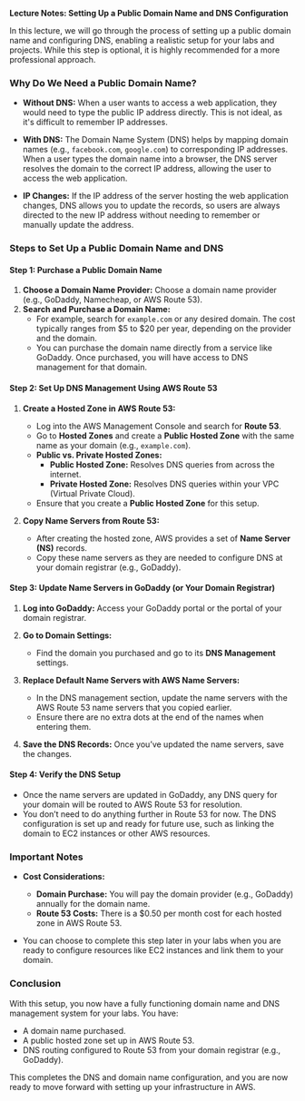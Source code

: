 **Lecture Notes: Setting Up a Public Domain Name and DNS Configuration**

In this lecture, we will go through the process of setting up a public domain name and configuring DNS, enabling a realistic setup for your labs and projects. While this step is optional, it is highly recommended for a more professional approach.

### **Why Do We Need a Public Domain Name?**
- **Without DNS:** When a user wants to access a web application, they would need to type the public IP address directly. This is not ideal, as it's difficult to remember IP addresses.
  
- **With DNS:** The Domain Name System (DNS) helps by mapping domain names (e.g., `facebook.com`, `google.com`) to corresponding IP addresses. When a user types the domain name into a browser, the DNS server resolves the domain to the correct IP address, allowing the user to access the web application.

- **IP Changes:** If the IP address of the server hosting the web application changes, DNS allows you to update the records, so users are always directed to the new IP address without needing to remember or manually update the address.

### **Steps to Set Up a Public Domain Name and DNS**

#### **Step 1: Purchase a Public Domain Name**
1. **Choose a Domain Name Provider:** Choose a domain name provider (e.g., GoDaddy, Namecheap, or AWS Route 53).
2. **Search and Purchase a Domain Name:** 
   - For example, search for `example.com` or any desired domain. The cost typically ranges from $5 to $20 per year, depending on the provider and the domain.
   - You can purchase the domain name directly from a service like GoDaddy. Once purchased, you will have access to DNS management for that domain.

#### **Step 2: Set Up DNS Management Using AWS Route 53**
1. **Create a Hosted Zone in AWS Route 53:**
   - Log into the AWS Management Console and search for **Route 53**.
   - Go to **Hosted Zones** and create a **Public Hosted Zone** with the same name as your domain (e.g., `example.com`).
   - **Public vs. Private Hosted Zones:**
     - **Public Hosted Zone:** Resolves DNS queries from across the internet.
     - **Private Hosted Zone:** Resolves DNS queries within your VPC (Virtual Private Cloud).
   - Ensure that you create a **Public Hosted Zone** for this setup.

2. **Copy Name Servers from Route 53:**
   - After creating the hosted zone, AWS provides a set of **Name Server (NS)** records.
   - Copy these name servers as they are needed to configure DNS at your domain registrar (e.g., GoDaddy).

#### **Step 3: Update Name Servers in GoDaddy (or Your Domain Registrar)**
1. **Log into GoDaddy:** Access your GoDaddy portal or the portal of your domain registrar.
2. **Go to Domain Settings:** 
   - Find the domain you purchased and go to its **DNS Management** settings.
3. **Replace Default Name Servers with AWS Name Servers:**
   - In the DNS management section, update the name servers with the AWS Route 53 name servers that you copied earlier.
   - Ensure there are no extra dots at the end of the names when entering them.

4. **Save the DNS Records:** Once you’ve updated the name servers, save the changes.

#### **Step 4: Verify the DNS Setup**
- Once the name servers are updated in GoDaddy, any DNS query for your domain will be routed to AWS Route 53 for resolution.
- You don’t need to do anything further in Route 53 for now. The DNS configuration is set up and ready for future use, such as linking the domain to EC2 instances or other AWS resources.

### **Important Notes**
- **Cost Considerations:** 
   - **Domain Purchase:** You will pay the domain provider (e.g., GoDaddy) annually for the domain name.
   - **Route 53 Costs:** There is a $0.50 per month cost for each hosted zone in AWS Route 53.
  
- You can choose to complete this step later in your labs when you are ready to configure resources like EC2 instances and link them to your domain.

### **Conclusion**
With this setup, you now have a fully functioning domain name and DNS management system for your labs. You have:
- A domain name purchased.
- A public hosted zone set up in AWS Route 53.
- DNS routing configured to Route 53 from your domain registrar (e.g., GoDaddy).

This completes the DNS and domain name configuration, and you are now ready to move forward with setting up your infrastructure in AWS.
